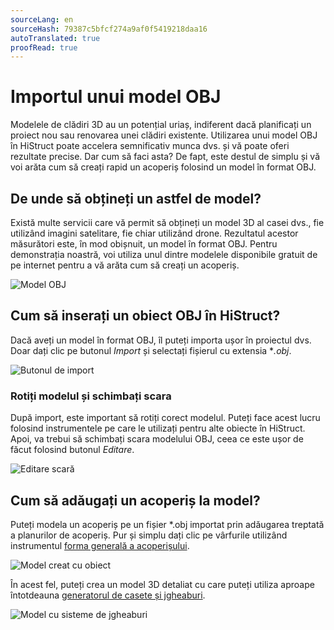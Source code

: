 ```yaml
---
sourceLang: en
sourceHash: 79387c5bfcf274a9af0f5419218daa16
autoTranslated: true
proofRead: true
---
```



# Importul unui model OBJ
Modelele de clădiri 3D au un potențial uriaș, indiferent dacă planificați un proiect nou sau renovarea unei clădiri existente. Utilizarea unui model OBJ în HiStruct poate accelera semnificativ munca dvs. și vă poate oferi rezultate precise. Dar cum să faci asta? De fapt, este destul de simplu și vă voi arăta cum să creați rapid un acoperiș folosind un model în format OBJ.

## De unde să obțineți un astfel de model?
Există multe servicii care vă permit să obțineți un model 3D al casei dvs., fie utilizând imagini satelitare, fie chiar utilizând drone. Rezultatul acestor măsurători este, în mod obișnuit, un model în format OBJ. Pentru demonstrația noastră, voi utiliza unul dintre modelele disponibile gratuit de pe internet pentru a vă arăta cum să creați un acoperiș.

![Model OBJ](img/objModelBase.png)

## Cum să inserați un obiect OBJ în HiStruct?
Dacă aveți un model în format OBJ, îl puteți importa ușor în proiectul dvs. Doar dați clic pe butonul *Import* și selectați fișierul cu extensia **.obj*.

![Butonul de import](img/importButton.png)

### Rotiți modelul și schimbați scara

După import, este important să rotiți corect modelul. Puteți face acest lucru folosind instrumentele pe care le utilizați pentru alte obiecte în HiStruct. Apoi, va trebui să schimbați scara modelului OBJ, ceea ce este ușor de făcut folosind butonul *Editare*.

![Editare scară](img/externalObjectEdit.png)

## Cum să adăugați un acoperiș la model?
Puteți modela un acoperiș pe un fișier *.obj importat prin adăugarea treptată a planurilor de acoperiș. Pur și simplu dați clic pe vârfurile utilizând instrumentul [forma generală a acoperișului](modellingRoofs.md).

![Model creat cu obiect](img/objModel.png)

În acest fel, puteți crea un model 3D detaliat cu care puteți utiliza aproape întotdeauna [generatorul de casete și jgheaburi](roofFlashingGenerator.md).

![Model cu sisteme de jgheaburi](img/objModelFlashings.png)